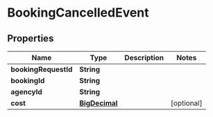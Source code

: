 

# BookingCancelledEvent

## Properties

Name | Type | Description | Notes
------------ | ------------- | ------------- | -------------
**bookingRequestId** | **String** |  | 
**bookingId** | **String** |  | 
**agencyId** | **String** |  | 
**cost** | [**BigDecimal**](BigDecimal.md) |  |  [optional]



